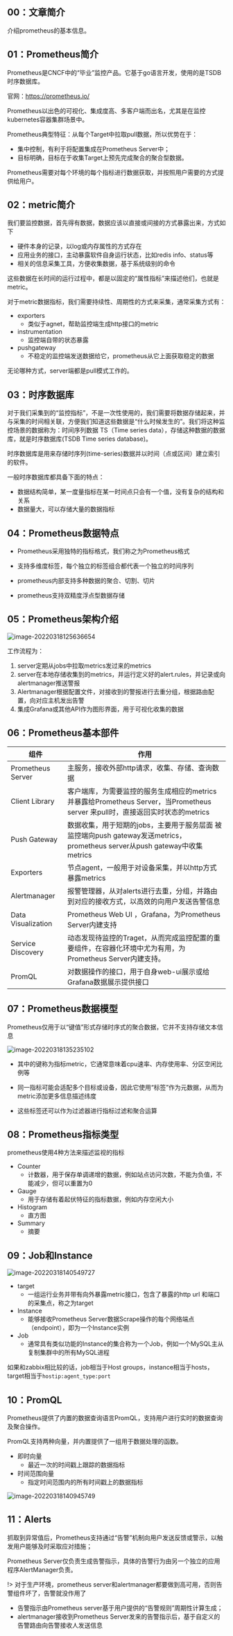 ## 00：文章简介

介绍prometheus的基本信息。



## 01：Prometheus简介

Prometheus是CNCF中的“毕业”监控产品。它基于go语言开发，使用的是TSDB时序数据库。

官网：https://prometheus.io/

Prometheus以出色的可视化、集成度高、多客户端而出名，尤其是在监控kubernetes容器集群场景中。

Prometheus典型特征：从每个Target中拉取pull数据，所以优势在于：

- 集中控制，有利于将配置集成在Prometheus Server中；
- 目标明确，目标在于收集Target上预先完成聚合的聚合型数据。

Prometheus需要对每个环境的每个指标进行数据获取，并按照用户需要的方式提供给用户。



## 02：metric简介

我们要监控数据，首先得有数据，数据应该以直接或间接的方式暴露出来，方式如下

- 硬件本身的记录，以log或内存属性的方式存在
- 应用业务的接口，主动暴露软件自身运行状态，比如redis info、status等
- 相关的信息采集工具，方便收集数据，基于系统级别的命令

这些数据在长时间的运行过程中，都是以固定的“属性指标”来描述他们，也就是metric。

对于metric数据指标，我们需要持续性、周期性的方式来采集，通常采集方式有：

- exporters
  - 类似于agnet，帮助监控端生成http接口的metric
- instrumentation
  - 监控端自带的状态暴露
- pushgateway
  - 不稳定的监控端发送数据给它，prometheus从它上面获取稳定的数据

无论哪种方式，server端都是pull模式工作的。

## 03：时序数据库

对于我们采集到的“监控指标”，不是一次性使用的，我们需要将数据存储起来，并与采集的时间相关联，方便我们知道这些数据是“什么时候发生的”。我们将这种监控场景的数据称为：时间序列数据 TS（Time series data），存储这种数据的数据库，就是时序数据库(TSDB Time series database)。

时序数据库是用来存储时序列(time-series)数据并以时间（点或区间）建立索引的软件。

一般时序数据库都具备下面的特点：

- 数据结构简单，某一度量指标在某一时间点只会有一个值，没有复杂的结构和关系
- 数据量大，可以存储大量的数据指标

## 04：Prometheus数据特点

- Prometheus采用独特的指标格式，我们称之为Prometheus格式

- 支持多维度标签，每个独立的标签组合都代表一个独立的时间序列

- prometheus内部支持多种数据的聚合、切割、切片

- prometheus支持双精度浮点型数据存储

## 05：Prometheus架构介绍

![image-20220318125636654](https://image.lichunpeng.cn/blog_image/image-20220318125636654.png)

工作流程为：

1. server定期从jobs中拉取metrics发过来的metrics
2. server在本地存储收集到的metrics，并运行定义好的alert.rules，并记录或向alertmanager推送警报
3. Alertmanager根据配置文件，对接收到的警报进行去重分组，根据路由配置，向对应主机发出告警
4. 集成Grafana或其他API作为图形界面，用于可视化收集的数据

## 06：Prometheus基本部件

| 组件               | 作用                                                         |
| ------------------ | ------------------------------------------------------------ |
| Prometheus Server  | 主服务，接收外部http请求，收集、存储、查询数据               |
| Client Library     | 客户端库，为需要监控的服务生成相应的metrics并暴露给Prometheus Server，当Prometheus server  来pull时，直接返回实时状态的metrics |
| Push Gateway       | 数据收集，用于短期的jobs，主要用于服务层面     被监控端向push gateway发送metrics，prometheus server从push gateway中收集metrics |
| Exporters          | 节点agent，一般用于对设备采集，并以http方式暴露metrics       |
| Alertmanager       | 报警管理器，从对alerts进行去重，分组，并路由到对应的接收方式，以高效的向用户发送告警信息 |
| Data Visualization | Prometheus Web UI ，Grafana，为Prometheus Server内建支持     |
| Service Discovery  | 动态发现待监控的Traget，从而完成监控配置的重要组件，在容器化环境中尤为有用，为Prometheus Server内建支持。 |
| PromQL             | 对数据操作的接口，用于自身web-ui展示或给Grafana数据展示提供接口 |

## 07：Prometheus数据模型

Prometheus仅用于以“键值”形式存储时序式的聚合数据，它并不支持存储文本信息

![image-20220318135235102](https://image.lichunpeng.cn/blog_image/image-20220318135235102.png)

- 其中的键称为指标metric，它通常意味着cpu速率、内存使用率、分区空闲比例等

- 同一指标可能会适配多个目标或设备，因此它使用“标签”作为元数据，从而为metric添加更多信息描述纬度

- 这些标签还可以作为过滤器进行指标过滤和聚合运算

## 08：Prometheus指标类型

prometheus使用4种方法来描述监视的指标

- Counter
  - 计数器，用于保存单调递增的数据，例如站点访问次数，不能为负值，不能减少，但可以重置为0
- Gauge
  - 用于存储有着起伏特征的指标数据，例如内存空闲大小
- Histogram
  - 直方图
- Summary
  - 摘要

## 09：Job和Instance

![image-20220318140549727](https://image.lichunpeng.cn/blog_image/image-20220318140549727.png)

- target
  - 一组运行业务并带有向外暴露metric接口，包含了暴露的http url 和端口的采集点，称之为target
- Instance
  - 能够接收Prometheus Server数据Scrape操作的每个网络端点（endpoint），即为一个Instance实例
- Job
  - 通常具有类似功能的Instance的集合称为一个Job，例如一个MySQL主从复制集群中的所有MySQL进程

如果和zabbix相比较的话，job相当于Host groups，instance相当于hosts，target相当于`hostip:agent_type:port`



## 10：PromQL

Prometheus提供了内置的数据查询语言PromQL，支持用户进行实时的数据查询及聚合操作。

PromQL支持两种向量，并内置提供了一组用于数据处理的函数。

- 即时向量
  - 最近一次的时间戳上跟踪的数据指标
- 时间范围向量
  - 指定时间范围内的所有时间戳上的数据指标

![image-20220318140945749](https://image.lichunpeng.cn/blog_image/image-20220318140945749.png)

## 11：Alerts

抓取到异常值后，Prometheus支持通过“告警”机制向用户发送反馈或警示，以触发用户能够及时采取应对措施；

Prometheus Server仅负责生成告警指示，具体的告警行为由另一个独立的应用程序AlertManager负责。

!> 对于生产环境，prometheus server和alertmanager都要做到高可用，否则告警组件坏了，告警就没作用了

- 告警指示由Prometheus server基于用户提供的“告警规则”周期性计算生成；
- alertmanager接收到Prometheus Server发来的告警指示后，基于自定义的告警路由向告警接收人发送信息


